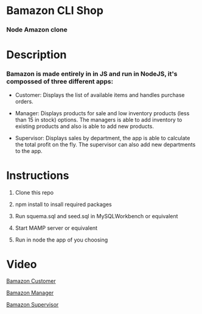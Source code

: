 # Bamazon CLI Shop

### Node Amazon clone

# Description 

### Bamazon is made entirely in in JS and run in NodeJS, it's compossed of three different apps: 

* Customer: Displays the list of available items and handles purchase orders.

* Manager: Displays products for sale and low inventory products (less than 15 in stock) options. The managers is able to add inventory to existing products and also is able to add new products.

* Supervisor: Displays sales by department, the app is able to calculate the total profit on the fly. The supervisor can also add new departments to the app.

# Instructions

1. Clone this repo

2. npm install to insall required packages

3. Run squema.sql and seed.sql in MySQLWorkbench or equivalent

4. Start MAMP server or equivalent

3. Run in node the app of you choosing

# Video

[Bamazon Customer](https://youtu.be/szjzqyBPhME)

[Bamazon Manager](https://youtu.be/O_r5ExWK64M)

[Bamazon Supervisor](https://youtu.be/o-34JXnC4eA)


